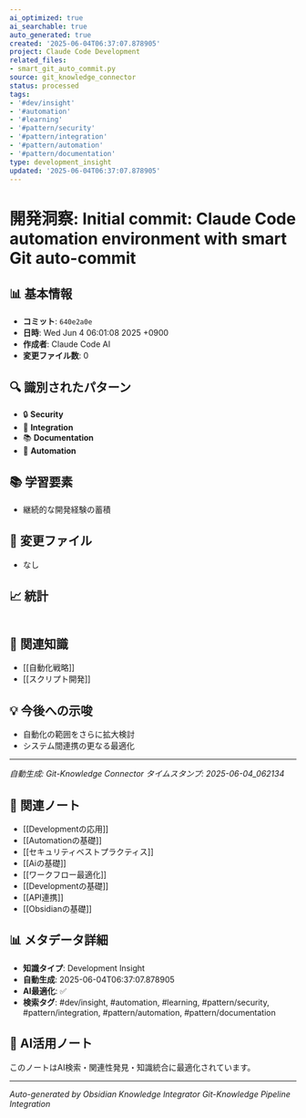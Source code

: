 ```yaml
---
ai_optimized: true
ai_searchable: true
auto_generated: true
created: '2025-06-04T06:37:07.878905'
project: Claude Code Development
related_files:
- smart_git_auto_commit.py
source: git_knowledge_connector
status: processed
tags:
- '#dev/insight'
- '#automation'
- '#learning'
- '#pattern/security'
- '#pattern/integration'
- '#pattern/automation'
- '#pattern/documentation'
type: development_insight
updated: '2025-06-04T06:37:07.878905'
---
```


# 開発洞察: Initial commit: Claude Code automation environment with smart Git auto-commit

## 📊 基本情報
- **コミット**: `640e2a0e`
- **日時**: Wed Jun 4 06:01:08 2025 +0900
- **作成者**: Claude Code AI
- **変更ファイル数**: 0

## 🔍 識別されたパターン
- 🔒 **Security**
- 🔗 **Integration**
- 📚 **Documentation**
- 🤖 **Automation**

## 📚 学習要素
- 継続的な開発経験の蓄積

## 📁 変更ファイル
- なし

## 📈 統計
```

```

## 🔗 関連知識
- [[自動化戦略]]
- [[スクリプト開発]]

## 💡 今後への示唆
- 自動化の範囲をさらに拡大検討
- システム間連携の更なる最適化

---
*自動生成: Git-Knowledge Connector*
*タイムスタンプ: 2025-06-04_062134*


## 🔗 関連ノート
- [[Developmentの応用]]
- [[Automationの基礎]]
- [[セキュリティベストプラクティス]]
- [[Aiの基礎]]
- [[ワークフロー最適化]]
- [[Developmentの基礎]]
- [[API連携]]
- [[Obsidianの基礎]]

## 📊 メタデータ詳細
- **知識タイプ**: Development Insight
- **自動生成**: 2025-06-04T06:37:07.878905
- **AI最適化**: ✅
- **検索タグ**: #dev/insight, #automation, #learning, #pattern/security, #pattern/integration, #pattern/automation, #pattern/documentation

## 🧠 AI活用ノート
このノートはAI検索・関連性発見・知識統合に最適化されています。

---
*Auto-generated by Obsidian Knowledge Integrator*
*Git-Knowledge Pipeline Integration*
